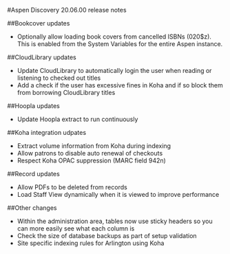 #Aspen Discovery 20.06.00 release notes

##Bookcover updates
- Optionally allow loading book covers from cancelled ISBNs (020$z).  This is enabled from the System Variables for the entire Aspen instance. 

##CloudLibrary updates
- Update CloudLibrary to automatically login the user when reading or listening to checked out titles 
- Add a check if the user has excessive fines in Koha and if so block them from borrowing CloudLibrary titles

##Hoopla updates
- Update Hoopla extract to run continuously

##Koha integration udpates
- Extract volume information from Koha during indexing
- Allow patrons to disable auto renewal of checkouts
- Respect Koha OPAC suppression (MARC field 942n)

##Record updates
- Allow PDFs to be deleted from records
- Load Staff View dynamically when it is viewed to improve performance

##Other changes
- Within the administration area, tables now use sticky headers so you can more easily see what each column is
- Check the size of database backups as part of setup validation 
- Site specific indexing rules for Arlington using Koha